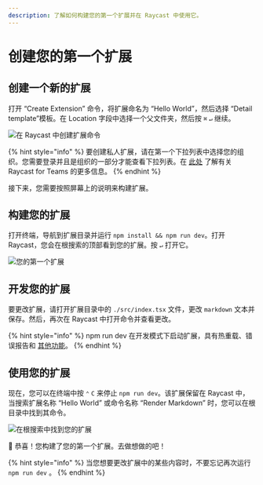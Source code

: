 ```yaml
---
description: 了解如何构建您的第一个扩展并在 Raycast 中使用它。
---
```


# 创建您的第一个扩展

## 创建一个新的扩展

打开 “Create Extension” 命令，将扩展命名为 “Hello World”，然后选择  “Detail template”模板。在 Location 字段中选择一个父文件夹，然后按 `⌘` `↵` 继续。

![在 Raycast 中创建扩展命令](../.gitbook/assets/hello-world.png)

{% hint style="info" %}
要创建私人扩展，请在第一个下拉列表中选择您的组织。您需要登录并且是组织的一部分才能查看下拉列表。在 [此处](../tuan-dui/getting-started.md) 了解有关 Raycast for Teams 的更多信息。
{% endhint %}

接下来，您需要按照屏幕上的说明来构建扩展。

## 构建您的扩展

打开终端，导航到扩展目录并运行 `npm install && npm run dev`。打开 Raycast，您会在根搜索的顶部看到您的扩展。按 `↵` 打开它。

![您的第一个扩展](../.gitbook/assets/hello-world-2.png)

## 开发您的扩展

要更改扩展，请打开扩展目录中的 `./src/index.tsx` 文件，更改 `markdown` 文本并保存。然后，再次在 Raycast 中打开命令并查看更改。

{% hint style="info" %}
npm run dev 在开发模式下启动扩展，具有热重载、错误报告和 [其他功能](../zi-liao/tools/cli.md)。
{% endhint %}

## 使用您的扩展

现在，您可以在终端中按 `⌃` `C` 来停止 `npm run dev`。该扩展保留在 Raycast 中，当搜索扩展名称 “Hello World” 或命令名称 “Render Markdown” 时，您可以在根目录中找到其命令。

![在根搜索中找到您的扩展](../.gitbook/assets/hello-world-2.png)

🎉 恭喜！您构建了您的第一个扩展。去做想做的吧！

{% hint style="info" %}
当您想要更改扩展中的某些内容时，不要忘记再次运行 `npm run dev` 。
{% endhint %}
